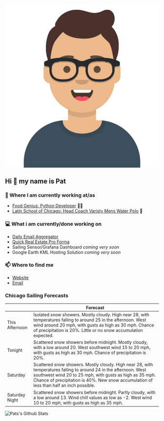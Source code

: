 [![Social banner for p-j-falconer](https://raw.githubusercontent.com/P-J-FALCONER/P-J-FALCONER/master/assets/avataaars.svg)](https://patfalconer.com/)
## Hi :wave: my name is Pat

### 💼 Where I am currently working at/as
- [Food Genius: Python Developer](https://getfoodgenius.com/) 🍔🐍
- [Latin School of Chicago: Head Coach Varisty Mens Water Polo](https://www.latinschool.org/) 🤽


### 💻 What i am currently/done working on
 - [Daily Email Aggregator](https://github.com/P-J-FALCONER/dott_daily_mail)
 - [Quick Real Estate Pro Forma](https://github.com/P-J-FALCONER/henry)
 - Sailing Sensor/Grafana Dashboard *coming very soon*
 - Google Earth KML Hosting Solution *coming very soon*

### 📫 Where to find me
 - [Website](https://patfalconer.com/)
 - [Email](mailto:patrick.j.falconer@gmail.com)


### Chicago Sailing Forecasts
|   | Forecast  |
|---|---|
| This Afternoon | Isolated snow showers. Mostly cloudy. High near 28, with temperatures falling to around 25 in the afternoon. West wind around 20 mph, with gusts as high as 30 mph. Chance of precipitation is 20%. Little or no snow accumulation expected. |
| Tonight | Scattered snow showers before midnight. Mostly cloudy, with a low around 20. West southwest wind 15 to 20 mph, with gusts as high as 30 mph. Chance of precipitation is 20%. |
| Saturday | Scattered snow showers. Mostly cloudy. High near 28, with temperatures falling to around 24 in the afternoon. West southwest wind 20 to 25 mph, with gusts as high as 35 mph. Chance of precipitation is 40%. New snow accumulation of less than half an inch possible. |
| Saturday Night | Scattered snow showers before midnight. Partly cloudy, with a low around 13. Wind chill values as low as -2. West wind 10 to 20 mph, with gusts as high as 35 mph. |

![Pats's Github Stats](https://github-readme-stats.vercel.app/api?username=p-j-falconer&show_icons=true&theme=radical)
